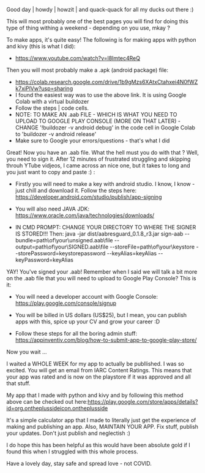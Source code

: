 Good day | howdy | howzit | and quack-quack for all my ducks out there :) 

This will most probably one of the best pages you will find for doing this type of thing withing a weekend - depending on you use, mkay ?

To make apps, it's quite easy! The following is for making apps with python and kivy (this is what I did): 
  - https://www.youtube.com/watch?v=l8Imtec4ReQ
  
Then you will most probably make a .apk (android package) file:
  - https://colab.research.google.com/drive/1b9gMzs6XAtxCtahxei4N0fWZk7xiPlVw?usp=sharing
  - I found the easiest way was to use the above link. It is using Google Colab with a virtual buildozer
  - Follow the steps | code cells. 
  - NOTE: TO MAKE AN .aab FILE - WHICH IS WHAT YOU NEED TO UPLOAD TO GOOGLE PLAY CONSOLE (MORE ON THAT LATER) - CHANGE '!buildozer -v android debug' in the code cell in Google Colab
   to 'buildozer -v android release'
  - Make sure to Google your errors/questions - that's what I did
 
Great! Now you have an .aab file. What the hell must you do with that ? Well, you need to sign it. After 12 minutes of frustrated struggling and skipping throuh YTube vidjeos,
I came across an nice one, but it takes to long and you just want to copy and paste :) :

  - Firstly you will need to make a key with android studio. I know, I know - just chill and download it. Follow the steps here:
  https://developer.android.com/studio/publish/app-signing
  
  - You will also need JAVA JDK: https://www.oracle.com/java/technologies/downloads/
  
  - IN CMD PROMPT:
  CHANGE YOUR DIRECTORY TO WHERE THE SIGNER IS STORED!!!
  Then: java -jar dist/aabresguard_0.1.8_r3.jar sign-aab --bundle=path\of\your\unsigned\.aab\file --output=path\of\your\SIGNED\.aab\file --storeFile=path\of\your\keystore --storePassword=keystorepassword --keyAlias=keyAlias --keyPassword=keyAlias

YAY! You've signed your .aab! Remember when I said we will talk a bit more on the .aab file that you will need to upload to Google Play Console? This is it:
  - You will need a developer account with Google Console: https://play.google.com/console/signup
  
  - You will be billed in US dollars (US$25), but I mean, you can publish apps with this, spice up your CV and grow your career :D
  
  - Follow these steps for all the boring admin stuff: https://appinventiv.com/blog/how-to-submit-app-to-google-play-store/

Now you wait ... 


I waited a WHOLE WEEK for my app to actually be publlished. I was so excited. You will get an email from IARC Content Ratings. This means that your app was rated and is now on the playstore
if it was approved and all that stuff. 

My app that I made with python and kivy and by following this method above can be checked out here:https://play.google.com/store/apps/details?id=org.ontheplussideicon.ontheplusside

It's a simple calculator app that I made to literally just get the experience of making and publishing an app. Also, MAINTAIN YOUR APP. Fix stuff, publish your updates.
Don't just publish and neglectish :)

I do hope this has been helpful as this would have been absolute gold if I found this when I struggled with this whole process. 

Have a lovely day, stay safe and spread love - not COVID.
